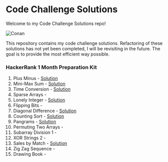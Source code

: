 # Code Challenge Solutions

Welcome to my Code Challenge Solutions repo!

![Conan](https://media.giphy.com/media/3ohzdTEcKJqFZm8swg/giphy.gif?cid=ecf05e479je5dge8b3icy9o5xkgdt8ts53dn414hyydstape&rid=giphy.gif&ct=g)

This repository contains my code challenge solutions. Refactoring of these solutions has not yet been completed, I will be revisiting in the future. The goal is to provide the most efficient way possible.

### HackerRank 1 Month Preparation Kit

1. Plus Minus - [Solution](solutions/plus_minus.py)
2. Mini-Max Sum - [Solution](solutions/mini_max.py)
3. Time Conversion - [Solution](solutions/time_conversion.py)
4. Sparse Arrays - 
5. Lonely Integer - [Solution](solutions/lonely_integer.py)
6. Flipping Bits - 
7. Diagonal Difference - [Solution](solutions/diagonal_difference.py)
8. Counting Sort - [Solution](solutions/counting_sort_1.py)
9. Pangrams - [Solution](solutions/pangrams.py)
10. Permuting Two Arrays - 
11. Subarray Division 1 -
12. XOR Strings 2 - 
13. Sales by Match - [Solution](solutions/sales_by_match.py)
14. Zig Zag Sequence - 
15. Drawing Book -